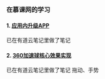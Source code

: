 ### 在慕课网的学习

#### 1. [应用内升级APP](https://www.imooc.com/video/19999)
已在有道云笔记里做了笔记

#### 2. [360加速球核心效果实现](https://www.imooc.com/learn/693)
已在有道云笔记里做了笔记
拖动、手势

#### 

